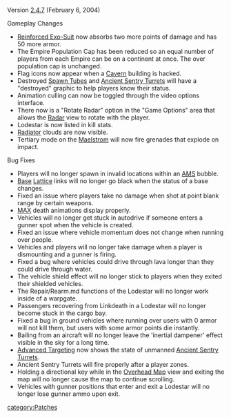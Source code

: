 Version [2.4.7](2.md.4.7) (February 6, 2004)

Gameplay Changes

- [Reinforced Exo-Suit](Reinforced_Exo-Suit.md) now absorbs
  two more points of damage and has 50 more armor.
- The Empire Population Cap has been reduced so an equal number of
  players from each Empire can be on a continent at once. The over
  population cap is unchanged.
- Flag icons now appear when a [Cavern](Cavern.md) building is
  hacked.
- Destroyed [Spawn Tubes](Spawn_Tube.md) and [Ancient Sentry
  Turrets](Ancient_Sentry_Turret.md) will have a "destroyed"
  graphic to help players know their status.
- Animation culling can now be toggled through the video options
  interface.
- There now is a "Rotate Radar" option in the "Game Options" area that
  allows the [Radar](Radar.md) view to rotate with the player.
- Lodestar is now listed in kill stats.
- [Radiator](Radiator.md) clouds are now visible.
- Tertiary mode on the [Maelstrom](Maelstrom.md) will now fire
  grenades that explode on impact.

Bug Fixes

- Players will no longer spawn in invalid locations within an
  [AMS](AMS.md) bubble.
- [Base](Base.md) [Lattice](Lattice.md) links will no
  longer go black when the status of a base changes.
- Fixed an issue where players take no damage when shot at point blank
  range by certain weapons.
- [MAX](MAX.md) death animations display properly.
- Vehicles will no longer get stuck in autodrive if someone enters a
  gunner spot when the vehicle is created.
- Fixed an issue where vehicle momentum does not change when running
  over people.
- Vehicles and players will no longer take damage when a player is
  dismounting and a gunner is firing.
- Fixed a bug where vehicles could drive through lava longer than they
  could drive through water.
- The vehicle shield effect will no longer stick to players when they
  exited their shielded vehicles.
- The Repair/Rearm.md functions of the Lodestar will no longer work
  inside of a warpgate.
- Passengers recovering from Linkdeath in a Lodestar will no longer
  become stuck in the cargo bay.
- Fixed a bug in ground vehicles where running over users with 0 armor
  will not kill them, but users with some armor points die instantly.
- Bailing from an aircraft will no longer leave the 'inertial
  dampener' effect visible in the sky for a long time.
- [Advanced Targeting](Enhanced_Targeting.md) now shows the
  state of unmanned [Ancient Sentry
  Turrets](Ancient_Sentry_Turret.md).
- Ancient Sentry Turrets will fire properly after a player zones.
- Holding a directional key while in the [Overhead
  Map](Overhead_Map.md) view and exiting the map will no
  longer cause the map to continue scrolling.
- Vehicles with gunner positions that enter and exit a Lodestar will
  no longer lose gunner ammo upon exit.

[category:Patches](category:Patches.md)
